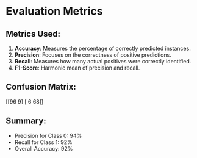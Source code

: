 # Evaluation Metrics  

## Metrics Used:  
1. **Accuracy**: Measures the percentage of correctly predicted instances.  
2. **Precision**: Focuses on the correctness of positive predictions.  
3. **Recall**: Measures how many actual positives were correctly identified.  
4. **F1-Score**: Harmonic mean of precision and recall.  

## Confusion Matrix:  
[[96 9]
[ 6 68]]

## Summary:  
- Precision for Class 0: 94%  
- Recall for Class 1: 92%  
- Overall Accuracy: 92%  
